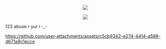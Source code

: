 <p align="center"

![](https://komarev.com/ghpvc/?username=silentsaltcookie&color=5f00db&label=+grape+toothpaste+/+white+grape+fans..)
<p align="center">
<img src="https://i.postimg.cc/8CTmwVvz/SPOILER-Titelloses-548-20250715114301.webp"/>
<p align="center">


123 abuse r yur i -_-




https://github.com/user-attachments/assets/c5cb9342-e274-4414-a588-d671a9c1ecce

